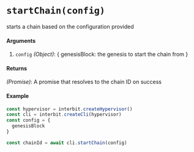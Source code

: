# `startChain(config)`

starts a chain based on the configuration provided

#### Arguments

1. `config` *(Object)*: {
  genesisBlock: the genesis to start the chain from
}


#### Returns

*(Promise)*: A promise that resolves to the chain ID on success


#### Example

```js
const hypervisor = interbit.createHypervisor()
const cli = interbit.createCli(hypervisor)
const config = {
  genesisBlock
}

const chainId = await cli.startChain(config)
```

